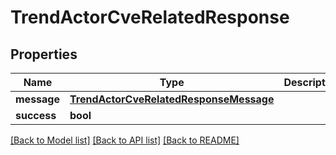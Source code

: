 # TrendActorCveRelatedResponse

## Properties
Name | Type | Description | Notes
------------ | ------------- | ------------- | -------------
**message** | [**TrendActorCveRelatedResponseMessage**](TrendActorCveRelatedResponseMessage.md) |  | [optional] 
**success** | **bool** |  | [optional] 

[[Back to Model list]](../README.md#documentation-for-models) [[Back to API list]](../README.md#documentation-for-api-endpoints) [[Back to README]](../README.md)


